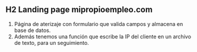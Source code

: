 ## H2 Landing page mipropioempleo.com
1. Página de aterizaje con formulario que valida campos y almacena en base de datos.
2. Además tenemos una función que escribe la IP del cliente en un archivo de texto, para un seguimiento.
